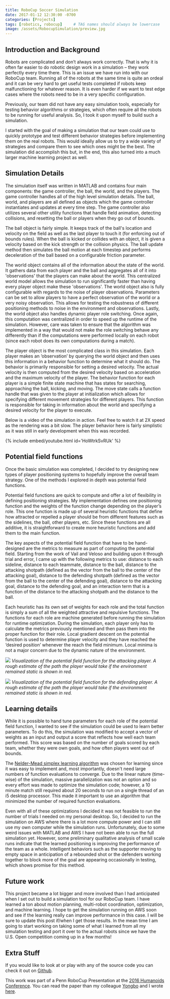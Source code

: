 ```yaml
---
title: RoboCup Soccer Simulation
date: 2017-01-12 12:30:00 -0700
categories: [Projects]
tags: [robotics, robocup]     # TAG names should always be lowercase
image: /assets/RobocupSimulation/preview.jpg
---
```


## Introduction and Background

Robots are complicated and don’t always work correctly. That is why it is often far easier to do robotic design work in a simulation – they work perfectly every time there. This is an issue we have run into with our RoboCup team. Running all of the robots at the same time is quite an ordeal and it can be very hard to get useful tests completed if robots keep malfunctioning for whatever reason. It is even harder if we want to test edge cases where the robots need to be in a very specific configuration.

Previously, our team did not have any easy simulation tools, especially for testing behavior algorithms or strategies, which often require all the robots to be running for useful analysis. So, I took it upon myself to build such a simulation.

I started with the goal of making a simulation that our team could use to quickly prototype and test different behavior strategies before implementing them on the real robots. This would ideally allow us to try a wide variety of strategies and compare them to see which ones might be the best. The simulation did accomplish this but, in the end, this also turned into a much larger machine learning project as well.

## Simulation Details

The simulation itself was written in MATLAB and contains four main components: the game controller, the ball, the world, and the players. The game controller handles all of the high level simulation details. The ball, world, and players are all defined as objects which the game controller instantiates and updates at every time step. The game controller also utilizes several other utility functions that handle field animation, detecting collisions, and resetting the ball or players when they go out of bounds.

The ball object is fairly simple. It keeps track of the ball's location and velocity on the field as well as the last player to touch it (for enforcing out of bounds rules). When the ball is kicked or collides with an object, it is given a velocity based on the kick strength or the collision physics. The ball update method then simulates the ball motion at each timestep and performs deceleration of the ball based on a configurable friction parameter.

The world object contains all of the information about the state of the world. It gathers data from each player and the ball and aggregates all of it into 'observations' that the players can make about the world. This centralized world model allows the simulation to run significantly faster than having every player object make these 'observations'. The world object also is fully configurable with regards to the noise of player observations. Parameters can be set to allow players to have a perfect observation of the world or a very noisy observation. This allows for testing the robustness of different positioning methods to noise in the environment and observations. Lastly, the world object also handles dynamic player role switching. Once again, this computation was centralized in order to speed up the runtime of the simulation. However, care was taken to ensure that the algorithm was implemented in a way that would not make the role switching behave any differently than if the computations were performed locally on each robot (since each robot does its own computations during a match).

The player object is the most complicated class in this simulation. Each player makes an ‘observation’ by querying the world object and then uses this information in a behavior function to determine what it should do. The behavior is primarily responsible for setting a desired velocity. The actual velocity is then computed from the desired velocity based on acceleration and the maximum velocity of the player. The behavior function for each player is a simple finite state machine that has states for searching, approaching the ball, kicking, and moving. The move state calls a function handle that was given to the player at initialization which allows for specifying different movement strategies for different players. This function is responsible for taking in information about the world and specifying a desired velocity for the player to execute.

Below is a video of the simulation in action. Feel free to watch it at 2X speed as the rendering was a bit slow. The player behavior here is fairly simplistic as it was still in early development when this was recorded.

{% include embed/youtube.html id='HoWtrkSvRUk' %}

## Potential field functions

Once the basic simulation was completed, I decided to try designing new types of player positioning systems to hopefully improve the overall team strategy. One of the methods I explored in depth was potential field functions.

Potential field functions are quick to compute and offer a lot of flexibility in defining positioning strategies. My implementation defines one positioning function and the weights of the function change depending on the player’s role. This one function is made up of several heuristic functions that define how attracted or repelled a player should be from different features such as the sidelines, the ball, other players, etc. Since these functions are all additive, it is straightforward to create more heuristic functions and add them to the main function.

The key aspects of the potential field function that have to be hand-designed are the metrics to measure as part of computing the potential field. Starting from the work of Vail and Veloso and building upon it through trial and error, I came up with the following metrics to use: distance to each sideline, distance to each teammate, distance to the ball, distance to the attacking shotpath (defined as the vector from the ball to the center of the attacking goal), distance to the defending shotpath (defined as the vector from the ball to the center of the defending goal), distance to the attacking goal, distance to the defending goal, and an interaction term that is a function of the distance to the attacking shotpath and the distance to the ball.

Each heuristic has its own set of weights for each role and the total function is simply a sum of all the weighted attractive and repulsive functions. The functions for each role are machine generated before running the simulation for runtime optimization. During the simulation, each player only has to calculate the metrics previously mentioned and then pass them into the proper function for their role. Local gradient descent on the potential function is used to determine player velocity and they have reached the ‘desired position’ whenever the reach the field minimum. Local minima is not a major concern due to the dynamic nature of the environment.

![](/assets/RobocupSimulation/attacker_pff.jpg)
_Visualization of the potential field function for the attacking player. A rough estimate of the path the player would take if the environment remained static is shown in red._

![](/assets/RobocupSimulation/defender_pff.jpg)
_Visualization of the potential field function for the defending player. A rough estimate of the path the player would take if the environment remained static is shown in red._

## Learning details

While it is possible to hand tune parameters for each role of the potential field function, I wanted to see if the simulation could be used to learn better parameters. To do this, the simulation was modified to accept a vector of weights as an input and output a score that reflects how well each team performed. This score was based on the number of goals scored by each team, whether they were own goals, and how often players went out of bounds.

The [Nelder-Mead simplex learning algorithm](https://www.scholarpedia.org/article/Nelder-Mead_algorithm) was chosen for learning since it was easy to implement and, most importantly, doesn't need large numbers of function evaluations to converge. Due to the linear nature (time-wise) of the simulation, massive parallelization was not an option and so every effort was made to optimize the simulation code; however, a 10 minute match still required about 20 seconds to run on a single thread of an i5 desktop processor. This made it important to use an algorithm that minimized the number of required function evaluations.

Even with all of these optimizations I decided it was not feasible to run the number of trials I needed on my personal desktop. So, I decided to run the simulation on AWS where there is a lot more compute power and I can still use my own computer while the simulation runs. Unfortunately, due to some weird issues with MATLAB and AWS I have not been able to run the full simulation yet. However, some preliminary qualitative analysis of small scale runs indicate that the learned positioning is improving the performance of the team as a whole. Intelligent behaviors such as the supporter moving to empty space in anticipation of a rebounded shot or the defenders working together to block more of the goal are appearing occasionally in testing, which shows promise for this method.

## Future work

This project became a lot bigger and more involved than I had anticipated when I set out to build a simulation tool for our RoboCup team. I have learned a ton about motion planning, multi-robot coordination, optimization, and machine learning. I hope to get the simulation running on AWS soon and see if the learning really can improve performance in this case. I will be sure to update this post if/when I get those results. In the mean time I am going to start working on taking some of what I learned from all my simulation testing and port it over to the actual robots since we have the U.S. Open competition coming up in a few months!

## Extra Stuff

If you would like to look at or play with any of the source code you can check it out on [Github](https://github.com/alexbaucom17/RoboCupSoccerSim).

This work was part of a Penn RoboCup Presentation at the [2016 Humanoids Conference](https://lofarolabs.com/events/robocup/ws16/program.php). You can read the paper than my colleague [Yongbo](https://www.grasp.upenn.edu/people/yongbo-qian) and I wrote [here](https://fling.seas.upenn.edu/~robocup/files/Humanoids2016_Qian_Baucom.pdf).
